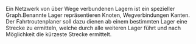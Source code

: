 Ein Netzwerk von über Wege verbundenen Lagern ist ein spezieller Graph.Benannte Lager repräsentieren Knoten, Wegverbindungen Kanten. Der Fahrtroutenplaner soll dazu dienen ab einem bestimmten Lager eine Strecke zu ermitteln, welche durch alle weiteren Lager führt und nach Möglichkeit die kürzeste Strecke ermittelt.
